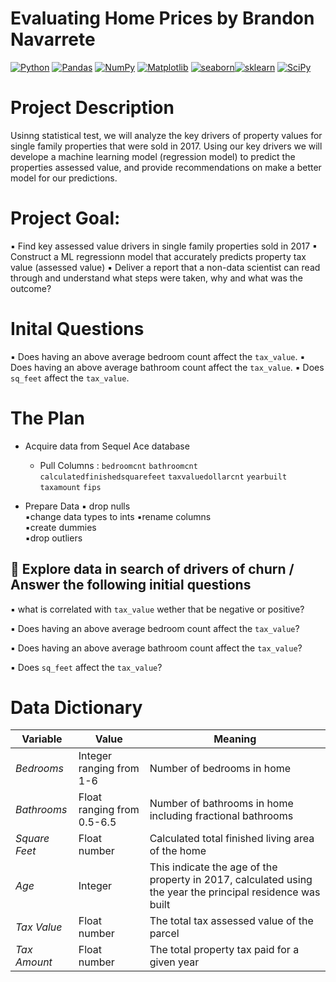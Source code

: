 # Evaluating Home Prices by Brandon Navarrete
<a href="#"><img alt="Python" src="https://img.shields.io/badge/Python-013243.svg?logo=python&logoColor=white"></a>
<a href="#"><img alt="Pandas" src="https://img.shields.io/badge/Pandas-150458.svg?logo=pandas&logoColor=white"></a>
<a href="#"><img alt="NumPy" src="https://img.shields.io/badge/Numpy-2a4d69.svg?logo=numpy&logoColor=white"></a>
<a href="#"><img alt="Matplotlib" src="https://img.shields.io/badge/Matplotlib-8DF9C1.svg?logo=matplotlib&logoColor=white"></a>
<a href="#"><img alt="seaborn" src="https://img.shields.io/badge/seaborn-65A9A8.svg?logo=pandas&logoColor=white"></a><a href="#"><img alt="sklearn" src="https://img.shields.io/badge/sklearn-4b86b4.svg?logo=scikitlearn&logoColor=white"></a>
<a href="#"><img alt="SciPy" src="https://img.shields.io/badge/SciPy-1560bd.svg?logo=scipy&logoColor=white"></a>

# Project Description

Usinng statistical test, we will analyze the key drivers of property values for single family properties that were sold in 2017. Using our key drivers we will develope a machine learning model (regression model) to predict the properties assessed value, and provide recommendations on make a better model for our predictions.

# Project Goal:

▪ Find key assessed value drivers in single family properties sold in 2017 
▪ Construct a ML regressionn model that accurately predicts property tax value (assessed value) 
▪  Deliver a report that a non-data scientist can read through and understand what steps were taken, why and what was the outcome?  


# Inital Questions

▪ Does having an above average bedroom count affect the `tax_value`. 
▪ Does having an above average bathroom count affect the `tax_value`. 
▪ Does `sq_feet`  affect the `tax_value`. 


# The Plan

* Acquire data from Sequel Ace database
  * Pull Columns :
      `bedroomcnt`
      `bathroomcnt`
      `calculatedfinishedsquarefeet` 
      `taxvaluedollarcnt`
      `yearbuilt`
      `taxamount`
      `fips`

* Prepare Data
  ▪ drop nulls  
  ▪change data types to ints
  ▪rename columns    
  ▪create dummies  
  ▪drop outliers    
 
  
## :memo: Explore data in search of drivers of churn /  Answer the following initial questions
  
▪ what is correlated with `tax_value` wether that be negative or positive?
     
▪ Does having an above average bedroom count affect the `tax_value`?
       
▪ Does having an above average bathroom count affect the `tax_value`?
 
▪ Does `sq_feet`  affect the `tax_value`?
 
       

# Data Dictionary

**Variable** |    **Value**    | **Meaning**
---|---|---
*Bedrooms* | Integer ranging from 1-6 | Number of bedrooms in home 
*Bathrooms* | Float ranging from 0.5-6.5| Number of bathrooms in home including fractional bathrooms
*Square Feet* | Float number | Calculated total finished living area of the home 
*Age* | Integer |  This indicate the age of the property in 2017, calculated using the year the principal residence was built 
*Tax Value* | Float number | The total tax assessed value of the parcel
*Tax Amount*| Float number | The total property tax paid for a given year


